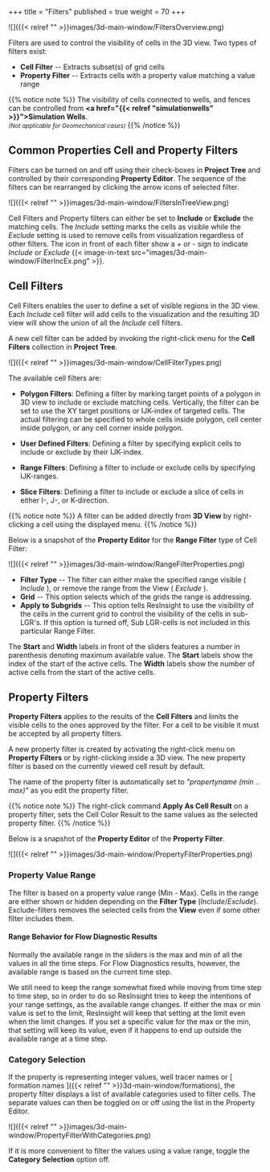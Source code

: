 +++
title = "Filters"
published = true
weight = 70
+++

![]({{< relref "" >}}images/3d-main-window/FiltersOverview.png)

Filters are used to control the visibility of cells in the 3D view. Two types of filters exist:

- **Cell Filter** -- Extracts subset(s) of grid cells
- **Property Filter** -- Extracts cells with a property value matching a value range

{{% notice note %}}
The visibility of cells connected to wells, and fences can be controlled from <b> <a href="{{< relref "simulationwells" >}}">Simulation Wells</a></b>.<br> 
<small><i>(Not applicable for Geomechanical cases)</i></small>
{{% /notice %}}

## Common Properties Cell and Property Filters

Filters can be turned on and off using their check-boxes in **Project Tree** and controlled by their corresponding **Property Editor**. The sequence of the filters can be rearranged by clicking the arrow icons of selected filter.

![]({{< relref "" >}}images/3d-main-window/FiltersInTreeView.png)

Cell Filters and Property filters can either be set to **Include** or **Exclude** the matching cells. 
The *Include* setting marks the cells as visible while the *Exclude* setting is used to remove cells from visualization regardless of other filters. 
The icon in front of each filter show a + or - sign to indicate *Include* or *Exclude* {{< image-in-text src="images/3d-main-window/FilterIncEx.png" >}}.

## Cell Filters

Cell Filters enables the user to define a set of visible regions in the 3D view.
Each *Include* cell filter will add cells to the visualization and the resulting 3D view will show the union of all the *Include* cell filters.

A new cell filter can be added by invoking the right-click menu for the **Cell Filters** collection in **Project Tree**. 

![]({{< relref "" >}}images/3d-main-window/CellFilterTypes.png)

The available cell filters are:

- **Polygon Filters**: Defining a filter by marking target points of a polygon in 3D view to include or exclude matching cells. Vertically, the filter can be set to use the XY target positions or IJK-index of targeted cells. The actual filtering can be specified to whole cells inside polygon, cell center inside polygon, or any cell corner inside polygon.

- **User Defined Filters**: Defining a filter by specifying explicit cells to include or exclude by their IJK-index.

- **Range Filters**: Defining a filter to include or exclude cells by specifying IJK-ranges. 

- **Slice Filters**: Defining a filter to include or exclude a slice of cells in either I-, J-, or K-direction.

{{% notice note %}}
A filter can be added directly from <b>3D View</b> by right-clicking a cell using the displayed menu. 
{{% /notice %}}

Below is a snapshot of the **Property Editor** for the **Range Filter** type of Cell Filter:

![]({{< relref "" >}}images/3d-main-window/RangeFilterProperties.png)

 - **Filter Type** -- The filter can either make the specified range visible ( *Include* ), or remove the range from the View ( *Exclude* ).
 - **Grid** --  This option selects which of the grids the range is addressing.
 - **Apply to Subgrids** -- This option tells ResInsight to use the visibility of the cells in the current grid to control the visibility of the cells in sub-LGR's. If this option is turned off, Sub LGR-cells is not included in this particular Range Filter.  
 
The **Start** and **Width** labels in front of the sliders features a number in parenthesis denoting maximum available value.
The **Start** labels show the index of the start of the active cells.
The **Width** labels show the number of active cells from the start of the active cells.

## Property Filters

**Property Filters** applies to the results of the **Cell Filters** and limits the visible cells to the ones approved by the filter. For a cell to be visible it must be accepted by all property filters. 

A new property filter is created by activating the right-click menu on **Property Filters** or by right-clicking inside a 3D view. The new property filter is based on the currently viewed cell result by default. 

The name of the property filter is automatically set to *"propertyname (min .. max)"* as you edit the property filter.

{{% notice note %}}
The right-click command <b>Apply As Cell Result</b> on a property filter, sets the Cell Color Result to the same values as the selected property filter.
{{% /notice %}}

Below is a snapshot of the **Property Editor** of the **Property Filter**.
  
![]({{< relref "" >}}images/3d-main-window/PropertyFilterProperties.png)

### Property Value Range
The filter is based on a property value range (Min - Max). Cells in the range are either shown or hidden depending on the **Filter Type** (*Include*/*Exclude*). Exclude-filters removes the selected cells from the **View** even if some other filter includes them.

#### Range Behavior for Flow Diagnostic Results
Normally the available range in the sliders is the max and min of all the values in all the time steps. For Flow Diagnostics results, however, the available range is based on the current time step. 

We still need to keep the range somewhat fixed while moving from time step to time step, so in order to do so ResInsight tries to keep the intentions of your range settings, as the available range changes. If either the max or min value is set to the limit, ResInsight will keep that setting at the limit even when the limit changes. If you set a specific value for the max or the min, that setting will keep its value, even if it happens to end up outside the available range at a time step.   

### Category Selection
If the property is representing integer values, well tracer names or [ formation names ]({{< relref "" >}}3d-main-window/formations), the property filter displays a list of available categories used to filter cells. The separate values can then be toggled on or off using the list in the Property Editor.

![]({{< relref "" >}}images/3d-main-window/PropertyFilterWithCategories.png)

If it is more convenient to filter the values using a value range, toggle the **Category Selection** option off.

